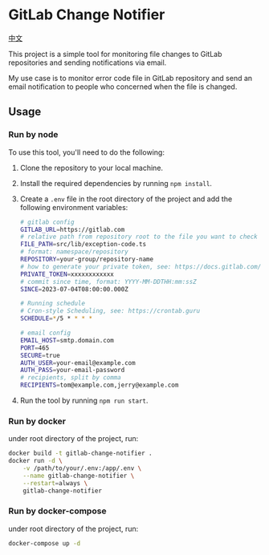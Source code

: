 # GitLab Change Notifier

[中文](README.zh-CN.md)

This project is a simple tool for monitoring file changes to GitLab repositories and sending notifications via email.

My use case is to monitor error code file in GitLab repository and send an email notification to people who concerned when the file is changed.

## Usage

### Run by node

To use this tool, you'll need to do the following:

1. Clone the repository to your local machine.
2. Install the required dependencies by running `npm install`.
3. Create a `.env` file in the root directory of the project and add the following environment variables:

    ```bash
    # gitlab config
    GITLAB_URL=https://gitlab.com
    # relative path from repository root to the file you want to check
    FILE_PATH=src/lib/exception-code.ts
    # format: namespace/repository
    REPOSITORY=your-group/repository-name
    # how to generate your private token, see: https://docs.gitlab.com/ee/user/profile/personal_access_tokens.html#create-a-personal-access-token
    PRIVATE_TOKEN=xxxxxxxxxxxx
    # commit since time, format: YYYY-MM-DDTHH:mm:ssZ
    SINCE=2023-07-04T08:00:00.000Z

    # Running schedule
    # Cron-style Scheduling, see: https://crontab.guru
    SCHEDULE=*/5 * * * *

    # email config
    EMAIL_HOST=smtp.domain.com
    PORT=465
    SECURE=true
    AUTH_USER=your-email@example.com
    AUTH_PASS=your-email-password
    # recipients, split by comma
    RECIPIENTS=tom@example.com,jerry@example.com
    ```

5. Run the tool by running `npm run start`.

### Run by docker

under root directory of the project, run:

```bash
docker build -t gitlab-change-notifier .
docker run -d \
    -v /path/to/your/.env:/app/.env \
    --name gitlab-change-notifier \
    --restart=always \
    gitlab-change-notifier
```

### Run by docker-compose

under root directory of the project, run:

```bash
docker-compose up -d
```